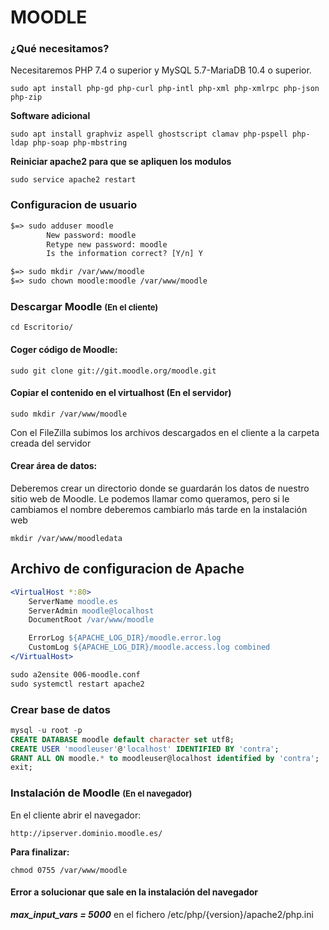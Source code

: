 # MOODLE

### ¿Qué necesitamos?

Necesitaremos PHP 7.4 o superior y  MySQL 5.7-MariaDB 10.4 o superior.

`sudo apt install php-gd php-curl php-intl php-xml php-xmlrpc php-json php-zip`

**Software adicional**

``
sudo apt install graphviz aspell ghostscript clamav php-pspell php-ldap php-soap php-mbstring
``

**Reiniciar apache2 para que se apliquen los modulos**

`sudo service apache2 restart`

### Configuracion de usuario

```apache
$=> sudo adduser moodle
        New password: moodle
        Retype new password: moodle
        Is the information correct? [Y/n] Y
```

```apache
$=> sudo mkdir /var/www/moodle
$=> sudo chown moodle:moodle /var/www/moodle
```

### Descargar Moodle <span style="font-size: small;"> (En el cliente) </span>

```
cd Escritorio/
```

#### **Coger código de Moodle:**

```
sudo git clone git://git.moodle.org/moodle.git
```

#### **Copiar el contenido en el virtualhost** (En el servidor)

```
sudo mkdir /var/www/moodle
```

Con el FileZilla subimos los archivos descargados en el cliente a la carpeta creada del servidor

#### **Crear área de datos:**

Deberemos crear un directorio donde se guardarán los datos de nuestro sitio web de Moodle. Le podemos llamar como queramos, pero si le cambiamos el nombre deberemos cambiarlo más tarde en la instalación web

```
mkdir /var/www/moodledata
```

## Archivo de configuracion de Apache

```apache
<VirtualHost *:80>
    ServerName moodle.es
    ServerAdmin moodle@localhost
    DocumentRoot /var/www/moodle

    ErrorLog ${APACHE_LOG_DIR}/moodle.error.log
    CustomLog ${APACHE_LOG_DIR}/moodle.access.log combined
</VirtualHost>
```

```apache
sudo a2ensite 006-moodle.conf
sudo systemctl restart apache2
```

### Crear base de datos

```SQL
mysql -u root -p
CREATE DATABASE moodle default character set utf8;
CREATE USER 'moodleuser'@'localhost' IDENTIFIED BY 'contra';
GRANT ALL ON moodle.* to moodleuser@localhost identified by 'contra';
exit;
```

### Instalación de Moodle <span style="font-size: small;"> (En el navegador) </span>


En el cliente abrir el navegador:

`
http://ipserver.dominio.moodle.es/
`

**Para finalizar:**

```
chmod 0755 /var/www/moodle
```

#### Error a solucionar que sale en la instalación del navegador

***max_input_vars = 5000*** en el fichero /etc/php/{version}/apache2/php.ini
